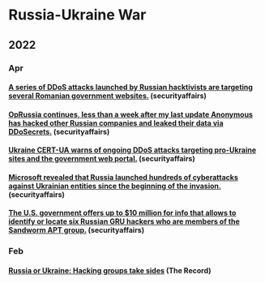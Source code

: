 # Russia-Ukraine War

## 2022

### Apr

#### [A series of DDoS attacks launched by Russian hacktivists are targeting several Romanian government websites.](https://securityaffairs.co/wordpress/130732/hacking/russian-hacktivists-ddos-romanian-govt.html) (securityaffairs)

#### [OpRussia continues, less than a week after my last update Anonymous has hacked other Russian companies and leaked their data via DDoSecrets.](https://securityaffairs.co/wordpress/130726/cyber-warfare-2/anonymous-hack-russian-companies.html) (securityaffairs)

#### [Ukraine CERT-UA warns of ongoing DDoS attacks targeting pro-Ukraine sites and the government web portal.](https://securityaffairs.co/wordpress/130708/hacking/ddos-attack-hit-ukraine.html) (securityaffairs)

#### [Microsoft revealed that Russia launched hundreds of cyberattacks against Ukrainian entities since the beginning of the invasion.](https://securityaffairs.co/wordpress/130677/apt/russia-hit-ukraine-hundreds-cyberattacks.html) (securityaffairs)

#### [The U.S. government offers up to $10 million for info that allows to identify or locate six Russian GRU hackers who are members of the Sandworm APT group.](https://securityaffairs.co/wordpress/130669/apt/us-offers-10-reward-for-info-to-locate-six-russian-sandworm-members.html) (securityaffairs)

### Feb

#### [Russia or Ukraine: Hacking groups take sides](https://therecord.media/russia-or-ukraine-hacking-groups-take-sides/?msclkid=235244a7ba6611ec92f21c9bd3b8ee49) (The Record)
